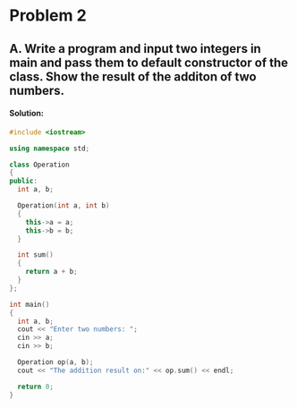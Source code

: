 # Problem 2

## A. Write a program and input two integers in main and pass them to default constructor of the class. Show the result of the additon of two numbers.

#### **Solution:**

```c++
#include <iostream>

using namespace std;

class Operation
{
public:
  int a, b;

  Operation(int a, int b)
  {
    this->a = a;
    this->b = b;
  }

  int sum()
  {
    return a + b;
  }
};

int main()
{
  int a, b;
  cout << "Enter two numbers: ";
  cin >> a;
  cin >> b;

  Operation op(a, b);
  cout << "The addition result on:" << op.sum() << endl;

  return 0;
}
```
